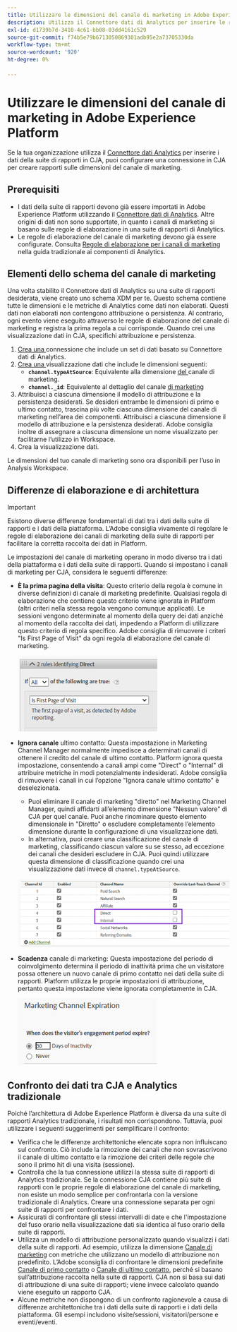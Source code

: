 ```yaml
---
title: Utilizzare le dimensioni del canale di marketing in Adobe Experience Platform
description: Utilizza il Connettore dati di Analytics per inserire le regole di elaborazione del canale di marketing in Adobe Experience Platform.
exl-id: d1739b7d-3410-4c61-bb08-03dd4161c529
source-git-commit: f74b5e79b6713050869301adb95e2a73705330da
workflow-type: tm+mt
source-wordcount: '920'
ht-degree: 0%

---
```


# Utilizzare le dimensioni del canale di marketing in Adobe Experience Platform

Se la tua organizzazione utilizza il [Connettore dati Analytics](https://experienceleague.adobe.com/docs/experience-platform/sources/connectors/adobe-applications/analytics.html) per inserire i dati della suite di rapporti in CJA, puoi configurare una connessione in CJA per creare rapporti sulle dimensioni del canale di marketing.

## Prerequisiti

* I dati della suite di rapporti devono già essere importati in Adobe Experience Platform utilizzando il [Connettore dati di Analytics](https://experienceleague.adobe.com/docs/experience-platform/sources/connectors/adobe-applications/analytics.html). Altre origini di dati non sono supportate, in quanto i canali di marketing si basano sulle regole di elaborazione in una suite di rapporti di Analytics.
* Le regole di elaborazione del canale di marketing devono già essere configurate. Consulta [Regole di elaborazione per i canali di marketing](https://experienceleague.adobe.com/docs/analytics/components/marketing-channels/c-rules.html) nella guida tradizionale ai componenti di Analytics.

## Elementi dello schema del canale di marketing

Una volta stabilito il Connettore dati di Analytics su una suite di rapporti desiderata, viene creato uno schema XDM per te. Questo schema contiene tutte le dimensioni e le metriche di Analytics come dati non elaborati. Questi dati non elaborati non contengono attribuzione o persistenza. Al contrario, ogni evento viene eseguito attraverso le regole di elaborazione del canale di marketing e registra la prima regola a cui corrisponde. Quando crei una visualizzazione dati in CJA, specifichi attribuzione e persistenza.

1. [Crea una ](/help/connections/create-connection.md) connessione che include un set di dati basato su Connettore dati di Analytics.
2. [Crea una ](/help/data-views/create-dataview.md) visualizzazione dati che include le dimensioni seguenti:
   * **`channel.typeAtSource`**: Equivalente alla dimensione  [del ](https://experienceleague.adobe.com/docs/analytics/components/dimensions/marketing-channel.html) canale di marketing.
   * **`channel._id`**: Equivalente al dettaglio del canale  [di marketing](https://experienceleague.adobe.com/docs/analytics/components/dimensions/marketing-detail.html)
3. Attribuisci a ciascuna dimensione il modello di attribuzione e la persistenza desiderati. Se desideri entrambe le dimensioni di primo e ultimo contatto, trascina più volte ciascuna dimensione del canale di marketing nell’area dei componenti. Attribuisci a ciascuna dimensione il modello di attribuzione e la persistenza desiderati. Adobe consiglia inoltre di assegnare a ciascuna dimensione un nome visualizzato per facilitarne l’utilizzo in Workspace.
4. Crea la visualizzazione dati.

Le dimensioni del tuo canale di marketing sono ora disponibili per l’uso in Analysis Workspace.

## Differenze di elaborazione e di architettura

>[!IMPORTANT]
>
>Esistono diverse differenze fondamentali di dati tra i dati della suite di rapporti e i dati della piattaforma. L’Adobe consiglia vivamente di regolare le regole di elaborazione dei canali di marketing della suite di rapporti per facilitare la corretta raccolta dei dati in Platform.

Le impostazioni del canale di marketing operano in modo diverso tra i dati della piattaforma e i dati della suite di rapporti. Quando si impostano i canali di marketing per CJA, considera le seguenti differenze:

* **È la prima pagina della visita**: Questo criterio della regola è comune in diverse definizioni di canale di marketing predefinite. Qualsiasi regola di elaborazione che contiene questo criterio viene ignorata in Platform (altri criteri nella stessa regola vengono comunque applicati). Le sessioni vengono determinate al momento della query dei dati anziché al momento della raccolta dei dati, impedendo a Platform di utilizzare questo criterio di regola specifico. Adobe consiglia di rimuovere i criteri &quot;Is First Page of Visit&quot; da ogni regola di elaborazione del canale di marketing.

   ![Prima pagina di visita](assets/first-page-of-visit.png)

* **Ignora canale** ultimo contatto: Questa impostazione in Marketing Channel Manager normalmente impedisce a determinati canali di ottenere il credito del canale di ultimo contatto. Platform ignora questa impostazione, consentendo a canali ampi come &quot;Direct&quot; o &quot;Internal&quot; di attribuire metriche in modi potenzialmente indesiderati. Adobe consiglia di rimuovere i canali in cui l’opzione &quot;Ignora canale ultimo contatto&quot; è deselezionata.
   * Puoi eliminare il canale di marketing &quot;diretto&quot; nel Marketing Channel Manager, quindi affidarti all’elemento dimensione &quot;Nessun valore&quot; di CJA per quel canale. Puoi anche rinominare questo elemento dimensionale in &quot;Diretto&quot; o escludere completamente l’elemento dimensione durante la configurazione di una visualizzazione dati.
   * In alternativa, puoi creare una classificazione del canale di marketing, classificando ciascun valore su se stesso, ad eccezione dei canali che desideri escludere in CJA. Puoi quindi utilizzare questa dimensione di classificazione quando crei una visualizzazione dati invece di `channel.typeAtSource`.

   ![Ignora canale ultimo contatto](assets/override-last-touch-channel.png)

* **Scadenza** canale di marketing: Questa impostazione del periodo di coinvolgimento determina il periodo di inattività prima che un visitatore possa ottenere un nuovo canale di primo contatto nei dati della suite di rapporti. Platform utilizza le proprie impostazioni di attribuzione, pertanto questa impostazione viene ignorata completamente in CJA.

   ![Scadenza del canale di marketing](assets/marketing-channel-expiration.png)

## Confronto dei dati tra CJA e Analytics tradizionale

Poiché l’architettura di Adobe Experience Platform è diversa da una suite di rapporti Analytics tradizionale, i risultati non corrispondono. Tuttavia, puoi utilizzare i seguenti suggerimenti per semplificare il confronto:

* Verifica che le differenze architettoniche elencate sopra non influiscano sul confronto. Ciò include la rimozione dei canali che non sovrascrivono il canale di ultimo contatto e la rimozione dei criteri delle regole che sono il primo hit di una visita (sessione).
* Controlla che la tua connessione utilizzi la stessa suite di rapporti di Analytics tradizionale. Se la connessione CJA contiene più suite di rapporti con le proprie regole di elaborazione del canale di marketing, non esiste un modo semplice per confrontarla con la versione tradizionale di Analytics. Creare una connessione separata per ogni suite di rapporti per confrontare i dati.
* Assicurati di confrontare gli stessi intervalli di date e che l&#39;impostazione del fuso orario nella visualizzazione dati sia identica al fuso orario della suite di rapporti.
* Utilizza un modello di attribuzione personalizzato quando visualizzi i dati della suite di rapporti. Ad esempio, utilizza la dimensione [Canale di marketing](https://experienceleague.adobe.com/docs/analytics/components/dimensions/marketing-channel.html) con metriche che utilizzano un modello di attribuzione non predefinito. L’Adobe sconsiglia di confrontare le dimensioni predefinite [Canale di primo contatto](https://experienceleague.adobe.com/docs/analytics/components/dimensions/first-touch-channel.html) o [Canale di ultimo contatto](https://experienceleague.adobe.com/docs/analytics/components/dimensions/last-touch-channel.html), perché si basano sull’attribuzione raccolta nella suite di rapporti. CJA non si basa sui dati di attribuzione di una suite di rapporti; viene invece calcolato quando viene eseguito un rapporto CJA.
* Alcune metriche non dispongono di un confronto ragionevole a causa di differenze architettoniche tra i dati della suite di rapporti e i dati della piattaforma. Gli esempi includono visite/sessioni, visitatori/persone e eventi/eventi.
